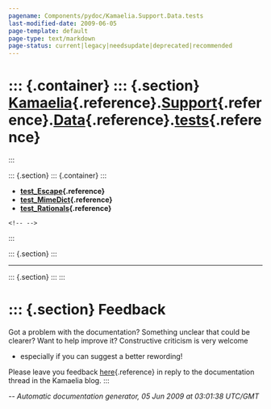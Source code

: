 ```yaml
---
pagename: Components/pydoc/Kamaelia.Support.Data.tests
last-modified-date: 2009-06-05
page-template: default
page-type: text/markdown
page-status: current|legacy|needsupdate|deprecated|recommended
---
```

::: {.container}
::: {.section}
[Kamaelia](/Components/pydoc/Kamaelia.html){.reference}.[Support](/Components/pydoc/Kamaelia.Support.html){.reference}.[Data](/Components/pydoc/Kamaelia.Support.Data.html){.reference}.[tests](/Components/pydoc/Kamaelia.Support.Data.tests.html){.reference}
===============================================================================================================================================================================================================================================================
:::

::: {.section}
::: {.container}
:::

-   **[test\_Escape](/Components/pydoc/Kamaelia.Support.Data.tests.test_Escape.html){.reference}**
-   **[test\_MimeDict](/Components/pydoc/Kamaelia.Support.Data.tests.test_MimeDict.html){.reference}**
-   **[test\_Rationals](/Components/pydoc/Kamaelia.Support.Data.tests.test_Rationals.html){.reference}**

```{=html}
<!-- -->
```
:::

::: {.section}
:::

------------------------------------------------------------------------

::: {.section}
:::
:::

::: {.section}
Feedback
========

Got a problem with the documentation? Something unclear that could be
clearer? Want to help improve it? Constructive criticism is very welcome
- especially if you can suggest a better rewording!

Please leave you feedback
[here](../../../cgi-bin/blog/blog.cgi?rm=viewpost&nodeid=1142023701){.reference}
in reply to the documentation thread in the Kamaelia blog.
:::

*\-- Automatic documentation generator, 05 Jun 2009 at 03:01:38 UTC/GMT*
